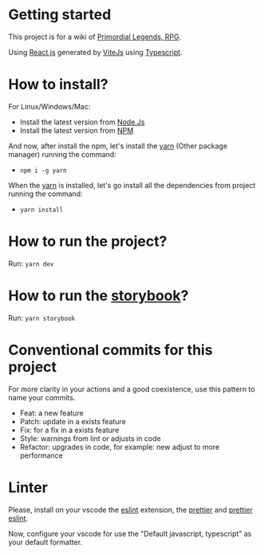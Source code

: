 # Getting started

This project is for a wiki of [Primordial Legends, RPG](discord.gg/primordial-legends).

Using [React.js](https://react.dev/) generated by [ViteJs](https://vitejs.dev/) using [Typescript](https://www.typescriptlang.org/).

# How to install?

For Linux/Windows/Mac:

- Install the latest version from [Node.Js](https://nodejs.org/en)
- Install the latest version from [NPM](https://www.npmjs.com/)

And now, after install the npm, let's install the [yarn](https://yarnpkg.com/) (Other package manager) running the command:

- `npm i -g yarn`

When the [yarn](https://yarnpkg.com/) is installed, let's go install all the dependencies from project running the command:

- `yarn install`

# How to run the project?

Run: `yarn dev`

# How to run the [storybook](https://storybook.js.org/)?

Run: `yarn storybook`

# Conventional commits for this project

For more clarity in your actions and a good coexistence, use this pattern to name your commits.

- Feat: a new feature
- Patch: update in a exists feature
- Fix: for a fix in a exists feature
- Style: warnings from lint or adjusts in code
- Refactor: upgrades in code, for example: new adjust to more performance

# Linter

Please, install on your vscode the [eslint](https://marketplace.visualstudio.com/items?itemName=dbaeumer.vscode-eslint) extension, the [prettier](https://marketplace.visualstudio.com/items?itemName=esbenp.prettier-vscode) and [prettier eslint](https://marketplace.visualstudio.com/items?itemName=rvest.vs-code-prettier-eslint).

Now, configure your vscode for use the "Default javascript, typescript" as your default formatter.
